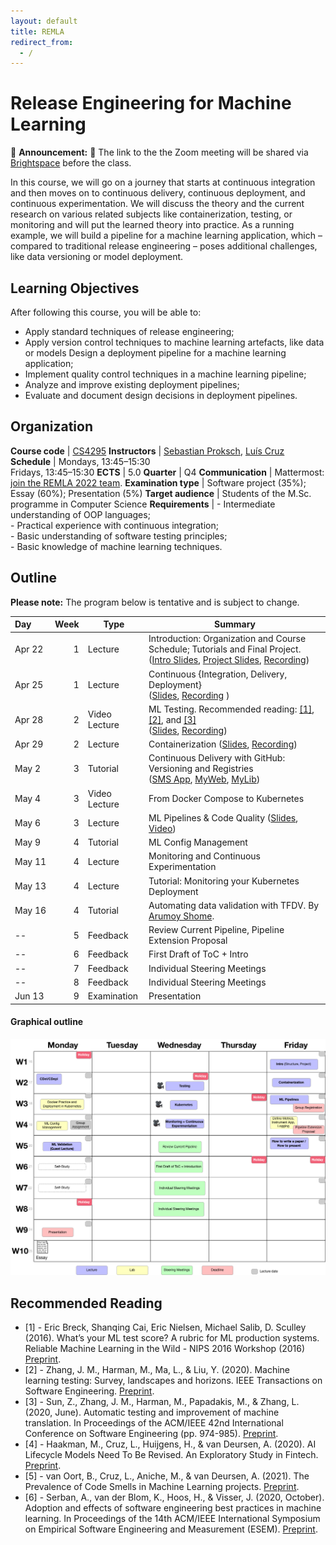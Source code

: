 ```yaml
---
layout: default
title: REMLA
redirect_from:
  - /
---
```


# Release Engineering for Machine Learning

📣 **Announcement:** 📣 The link to the the Zoom meeting will be shared via [Brightspace] before the class. 

In this course, we will go on a journey that starts at continuous integration and then moves on to continuous delivery, continuous deployment, and continuous experimentation. We will discuss the theory and the current research on various related subjects like containerization, testing, or monitoring and will put the learned theory into practice. As a running example, we will build a pipeline for a machine learning application, which – compared to traditional release engineering – poses additional challenges, like data versioning or model deployment.

## Learning Objectives

After following this course, you will be able to:

- Apply standard techniques of release engineering;
- Apply version control techniques to machine learning artefacts, like data or models Design a deployment pipeline for a machine learning application;
- Implement quality control techniques in a machine learning pipeline;
- Analyze and improve existing deployment pipelines;
- Evaluate and document design decisions in deployment pipelines.

## Organization

**Course code**       | [CS4295]
**Instructors**       | [Sebastian Proksch], [Luís Cruz]
**Schedule**          |	Mondays, 13:45–15:30 <br/> Fridays, 13:45–15:30
**ECTS** 	            | 5.0
**Quarter**           | Q4
**Communication**     | Mattermost: [join the REMLA 2022 team](https://mattermost.tudelft.nl/signup_user_complete/?id=fgaxpprdnj83zewkcnzt44rhrc).
**Examination type**  | Software project (35%); Essay (60%); Presentation (5%)
**Target audience**   |	Students of the M.Sc. programme in Computer Science
**Requirements** 	  | - Intermediate understanding of OOP languages; <br/> - Practical experience with continuous integration; <br/> - Basic understanding of software testing principles; <br/> - Basic knowledge of machine learning techniques.


## Outline

**Please note:** The program below is tentative and is subject to change.

 Day   | Week| Type | Summary
:------| ---:|---|----------|
 Apr&nbsp;22| 1   | Lecture | Introduction: Organization and Course Schedule; Tutorials and Final Project. ([Intro Slides](https://surfdrive.surf.nl/files/index.php/s/QbMlMqQDYVGGBWM/download?path=%2Fslide-exports&files=01_Intro_Orga.pdf), [Project Slides](https://surfdrive.surf.nl/files/index.php/s/QbMlMqQDYVGGBWM/download?path=%2Fslide-exports&files=01_intro_tutorials_project.pdf), [Recording](https://surfdrive.surf.nl/files/index.php/s/QbMlMqQDYVGGBWM/download?path=%2Frecordings&files=Apr%2022%20-%20Introduction%20and%20Organization.mp4))
 Apr&nbsp;25| 1   | Lecture | Continuous {Integration, Delivery, Deployment}<br/>([Slides](https://surfdrive.surf.nl/files/index.php/s/QbMlMqQDYVGGBWM/download?path=%2Fslide-exports&files=02_continuous_x.pdf), [Recording](https://surfdrive.surf.nl/files/index.php/s/QbMlMqQDYVGGBWM/download?path=%2Frecordings&files=Apr%2025%20-%20Continuous%20X.mp4)  )
 Apr&nbsp;28| 2   | Video Lecture | ML Testing. Recommended reading: [[1]](#1), [[2]](#2), and [[3]](#3)<br/>([Slides][slides_03], [Recording][video_03])
 Apr&nbsp;29| 2   |  Lecture | Containerization ([Slides](https://surfdrive.surf.nl/files/index.php/s/QbMlMqQDYVGGBWM/download?path=%2Fslide-exports&files=04_container_orchestration.pdf), [Recording](https://surfdrive.surf.nl/files/index.php/s/QbMlMqQDYVGGBWM/download?path=%2Frecordings&files=Apr%2029%20-%20Containers%20and%20Orchestration.mp4))
 May&nbsp;2 | 3   |  Tutorial | Continuous Delivery with GitHub: Versioning and Registries<br/>([SMS App](https://surfdrive.surf.nl/files/index.php/s/QbMlMqQDYVGGBWM/download?path=%2Frecordings&files=May%202%20-%20Tutorial%20on%20Docker%20and%20Github%20Actions.mp4), [MyWeb](https://surfdrive.surf.nl/files/index.php/s/QbMlMqQDYVGGBWM/download?path=%2Frecordings&files=May%205%20-%20Tutorial%20Part%202%20-%20MyWeb.mp4), [MyLib](https://surfdrive.surf.nl/files/index.php/s/QbMlMqQDYVGGBWM/download?path=%2Frecordings&files=May%205%20-%20Tutorial%20Part%203%20-%20MyLib.mp4))
 May&nbsp;4 | 3   |  Video Lecture | From Docker Compose to Kubernetes
 May&nbsp;6 | 3   | Lecture | ML Pipelines & Code Quality ([Slides][slides_07], [Video][video_07])
 May&nbsp;9 | 4   | Tutorial  | ML Config Management
 May&nbsp;11 | 4   | Lecture | Monitoring and Continuous Experimentation
 May&nbsp;13 | 4   | Lecture | Tutorial: Monitoring your Kubernetes Deployment
 May&nbsp;16 | 4   | Tutorial | Automating data validation with TFDV. By [Arumoy Shome](https://arumoy.me).
-- | 5   | Feedback | Review Current Pipeline, Pipeline Extension Proposal
-- | 6   | Feedback | First Draft of ToC + Intro
-- | 7   | Feedback | Individual Steering Meetings
-- | 8   | Feedback | Individual Steering Meetings
Jun&nbsp;13 | 9  | Examination | Presentation

#### Graphical outline

![Outline 2022](../img/outline-2022.png)

## Recommended Reading

- <span id="1">[1]</span> - Eric Breck, Shanqing Cai, Eric Nielsen, Michael Salib, D. Sculley (2016). What’s your ML test score? A rubric for ML production systems. Reliable Machine Learning in the Wild - NIPS 2016 Workshop (2016) [Preprint](https://research.google/pubs/pub45742/).
- <span id="2">[2]</span> - Zhang, J. M., Harman, M., Ma, L., & Liu, Y. (2020). Machine learning testing: Survey, landscapes and horizons. IEEE Transactions on Software Engineering. [Preprint](https://arxiv.org/abs/1906.10742).
- <span id="3">[3]</span> - Sun, Z., Zhang, J. M., Harman, M., Papadakis, M., & Zhang, L. (2020, June). Automatic testing and improvement of machine translation. In Proceedings of the ACM/IEEE 42nd International Conference on Software Engineering (pp. 974-985). [Preprint](https://arxiv.org/abs/1910.02688).
- [4] - Haakman, M., Cruz, L., Huijgens, H., & van Deursen, A. (2020). AI Lifecycle Models Need To Be Revised. An Exploratory Study in Fintech. [Preprint](https://arxiv.org/abs/2010.02716).
- [5] - van Oort, B., Cruz, L., Aniche, M., & van Deursen, A. (2021). The Prevalence of Code Smells in Machine Learning projects. [Preprint](https://arxiv.org/abs/2103.04146).
- <span id="6">[6]</span> - Serban, A., van der Blom, K., Hoos, H., & Visser, J. (2020, October). Adoption and effects of software engineering best practices in machine learning. In Proceedings of the 14th ACM/IEEE International Symposium on Empirical Software Engineering and Measurement (ESEM). [Preprint](https://arxiv.org/abs/2007.14130).



[Sebastian Proksch]: https://proks.ch
[Luís Cruz]: https://luiscruz.github.io
[CS4295]: https://studiegids.tudelft.nl/a101_displayCourse.do?course_id=56383
[Brightspace]: https://brightspace.tudelft.nl/d2l/home/399673

[slides_03]: https://surfdrive.surf.nl/files/index.php/s/bJeLGmshwPv1JV5
[slides_07]: https://surfdrive.surf.nl/files/index.php/s/Q3E9bGXOfrcK3OQ

[video_03]: https://surfdrive.surf.nl/files/index.php/s/6hfa4qEnPXbCHqg
[video_07]: https://surfdrive.surf.nl/files/index.php/s/Dn7F2yUW3xzeMYo

